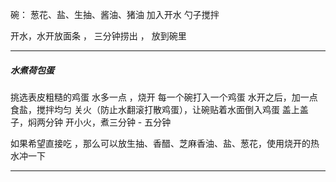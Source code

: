 碗： 葱花、盐、生抽、酱油、猪油
加入开水
勺子搅拌

开水，水开放面条 ， 三分钟捞出 ， 放到碗里

---

##### 水煮荷包蛋

挑选表皮粗糙的鸡蛋
水多一点 ，烧开
每一个碗打入一个鸡蛋
水开之后，加一点食盐，搅拌均匀 
关火（防止水翻滚打散鸡蛋），让碗贴着水面倒入鸡蛋
盖上盖子，焖两分钟
开小火，煮三分钟 - 五分钟


如果希望直接吃 ，那么可以放生抽、香醋、芝麻香油、盐、葱花，使用烧开的热水冲一下

---

